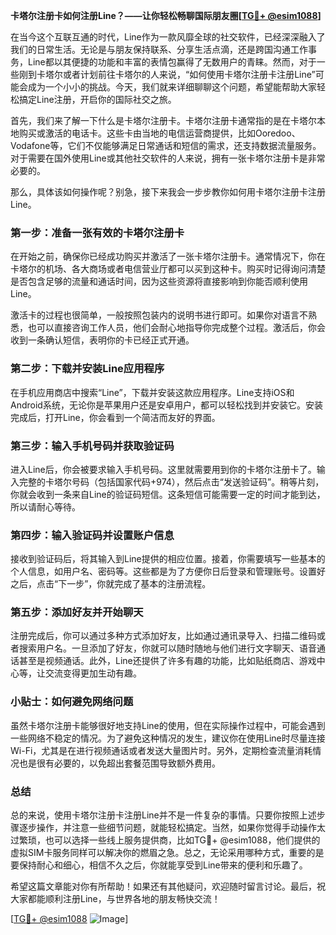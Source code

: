 **卡塔尔注册卡如何注册Line？——让你轻松畅聊国际朋友圈[[TG💪+ @esim1088](https://t.me/s/esim1088)]**

在当今这个互联互通的时代，Line作为一款风靡全球的社交软件，已经深深融入了我们的日常生活。无论是与朋友保持联系、分享生活点滴，还是跨国沟通工作事务，Line都以其便捷的功能和丰富的表情包赢得了无数用户的青睐。然而，对于一些刚到卡塔尔或者计划前往卡塔尔的人来说，“如何使用卡塔尔注册卡注册Line”可能会成为一个小小的挑战。今天，我们就来详细聊聊这个问题，希望能帮助大家轻松搞定Line注册，开启你的国际社交之旅。

首先，我们来了解一下什么是卡塔尔注册卡。卡塔尔注册卡通常指的是在卡塔尔本地购买或激活的电话卡。这些卡由当地的电信运营商提供，比如Ooredoo、Vodafone等，它们不仅能够满足日常通话和短信的需求，还支持数据流量服务。对于需要在国外使用Line或其他社交软件的人来说，拥有一张卡塔尔注册卡是非常必要的。

那么，具体该如何操作呢？别急，接下来我会一步步教你如何用卡塔尔注册卡注册Line。

### **第一步：准备一张有效的卡塔尔注册卡**

在开始之前，确保你已经成功购买并激活了一张卡塔尔注册卡。通常情况下，你在卡塔尔的机场、各大商场或者电信营业厅都可以买到这种卡。购买时记得询问清楚是否包含足够的流量和通话时间，因为这些资源将直接影响到你能否顺利使用Line。

激活卡的过程也很简单，一般按照包装内的说明书进行即可。如果你对语言不熟悉，也可以直接咨询工作人员，他们会耐心地指导你完成整个过程。激活后，你会收到一条确认短信，表明你的卡已经正式开通。

### **第二步：下载并安装Line应用程序**

在手机应用商店中搜索“Line”，下载并安装这款应用程序。Line支持iOS和Android系统，无论你是苹果用户还是安卓用户，都可以轻松找到并安装它。安装完成后，打开Line，你会看到一个简洁而友好的界面。

### **第三步：输入手机号码并获取验证码**

进入Line后，你会被要求输入手机号码。这里就需要用到你的卡塔尔注册卡了。输入完整的卡塔尔号码（包括国家代码+974），然后点击“发送验证码”。稍等片刻，你就会收到一条来自Line的验证码短信。这条短信可能需要一定的时间才能到达，所以请耐心等待。

### **第四步：输入验证码并设置账户信息**

接收到验证码后，将其输入到Line提供的相应位置。接着，你需要填写一些基本的个人信息，如用户名、密码等。这些都是为了方便你日后登录和管理账号。设置好之后，点击“下一步”，你就完成了基本的注册流程。

### **第五步：添加好友并开始聊天**

注册完成后，你可以通过多种方式添加好友，比如通过通讯录导入、扫描二维码或者搜索用户名。一旦添加了好友，你就可以随时随地与他们进行文字聊天、语音通话甚至是视频通话。此外，Line还提供了许多有趣的功能，比如贴纸商店、游戏中心等，让交流变得更加生动有趣。

### **小贴士：如何避免网络问题**

虽然卡塔尔注册卡能够很好地支持Line的使用，但在实际操作过程中，可能会遇到一些网络不稳定的情况。为了避免这种情况的发生，建议你在使用Line时尽量连接Wi-Fi，尤其是在进行视频通话或者发送大量图片时。另外，定期检查流量消耗情况也是很有必要的，以免超出套餐范围导致额外费用。

### **总结**

总的来说，使用卡塔尔注册卡注册Line并不是一件复杂的事情。只要你按照上述步骤逐步操作，并注意一些细节问题，就能轻松搞定。当然，如果你觉得手动操作太过繁琐，也可以选择一些线上服务提供商，比如TG💪+ @esim1088，他们提供的虚拟SIM卡服务同样可以解决你的燃眉之急。总之，无论采用哪种方式，重要的是要保持耐心和细心，相信不久之后，你就能享受到Line带来的便利和乐趣了。

希望这篇文章能对你有所帮助！如果还有其他疑问，欢迎随时留言讨论。最后，祝大家都能顺利注册Line，与世界各地的朋友畅快交流！

[[TG💪+ @esim1088](https://t.me/s/esim1088) ![Image](https://i.postimg.cc/4NQfJmqS/Snipaste-2025-05-13-00-14-12.png)]